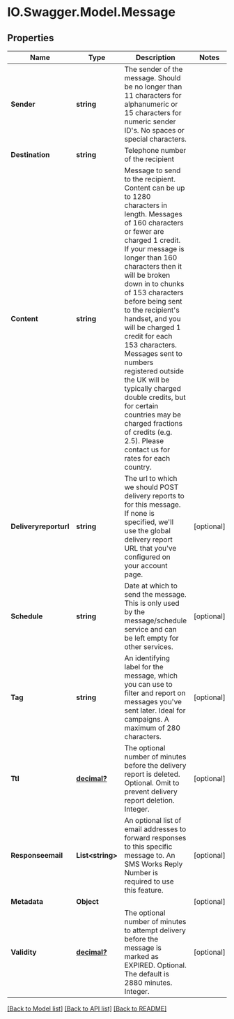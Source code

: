 # IO.Swagger.Model.Message
## Properties

Name | Type | Description | Notes
------------ | ------------- | ------------- | -------------
**Sender** | **string** | The sender of the message. Should be no longer than 11 characters for alphanumeric or 15 characters for numeric sender ID&#x27;s. No spaces or special characters. | 
**Destination** | **string** | Telephone number of the recipient | 
**Content** | **string** | Message to send to the recipient. Content can be up to 1280 characters in length. Messages of 160 characters or fewer are charged 1 credit. If your message is longer than 160 characters then it will be broken down in to chunks of 153 characters before being sent to the recipient&#x27;s handset, and you will be charged 1 credit for each 153 characters. Messages sent to numbers registered outside the UK will be typically charged double credits, but for certain countries may be charged fractions of credits (e.g. 2.5). Please contact us for rates for each country. | 
**Deliveryreporturl** | **string** | The url to which we should POST delivery reports to for this message. If none is specified, we&#x27;ll use the global delivery report URL that you&#x27;ve configured on your account page. | [optional] 
**Schedule** | **string** | Date at which to send the message. This is only used by the message/schedule service and can be left empty for other services. | [optional] 
**Tag** | **string** | An identifying label for the message, which you can use to filter and report on messages you&#x27;ve sent later. Ideal for campaigns. A maximum of 280 characters. | [optional] 
**Ttl** | [**decimal?**](BigDecimal.md) | The optional number of minutes before the delivery report is deleted. Optional. Omit to prevent delivery report deletion. Integer. | [optional] 
**Responseemail** | **List&lt;string&gt;** | An optional list of email addresses to forward responses to this specific message to. An SMS Works Reply Number is required to use this feature. | [optional] 
**Metadata** | **Object** |  | [optional] 
**Validity** | [**decimal?**](BigDecimal.md) | The optional number of minutes to attempt delivery before the message is marked as EXPIRED. Optional. The default is 2880 minutes. Integer. | [optional] 

[[Back to Model list]](../README.md#documentation-for-models) [[Back to API list]](../README.md#documentation-for-api-endpoints) [[Back to README]](../README.md)

